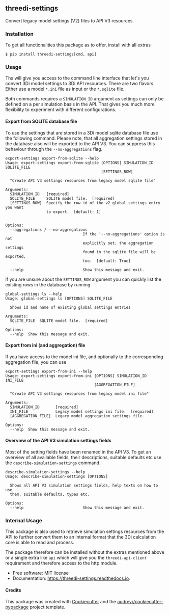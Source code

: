 ## threedi-settings


Convert legacy model settings (V2) files to API V3 resources.


### Installation

To get all functionalities this package as to offer, install with all extras

    $ pip install threedi-settings[cmd, api]

### Usage

Ths will give you access to the command line interface that let's you convert 3Di model settings to
3Di API resources. There are two flavors. Either use a model `*.ini` file as input or the `*.sqlite` file.

Both commands requires a `SIMULATION_ID` argument as settings can only be defined
on a per simulation basis in the API. That gives you much more flexibility to experiment
with different configurations.


#### Export from SQLITE database file

To use the settings that are stored in a 3Di model sqlite database file use the following command. Please note, that
all aggregation settings stored in the database also will be exported to the API V3. You can suppress this behaviour
through the `--no-aggregations` flag.


```shell script
export-settings export-from-sqlite --help
Usage: export-settings export-from-sqlite [OPTIONS] SIMULATION_ID SQLITE_FILE
                                          [SETTINGS_ROW]

  "Create API V3 settings resources from legacy model sqlite file"

Arguments:
  SIMULATION_ID   [required]
  SQLITE_FILE     SQLITE model file.  [required]
  [SETTINGS_ROW]  Specify the row id of the v2_global_settings entry you want
                  to export.  [default: 1]


Options:
  --aggregations / --no-aggregations
                                  If the '--no-aggregations' option is not
                                  explicitly set, the aggregation settings
                                  found in the sqlite file will be exported,
                                  too.  [default: True]

  --help                          Show this message and exit.
```

If you are unsure about the `SETTINGS_ROW` argument you can quickly list the existing rows in the database by running


```shell script
global-settings ls --help
Usage: global-settings ls [OPTIONS] SQLITE_FILE

  Shows id and name of existing global settings entries

Arguments:
  SQLITE_FILE  SQLITE model file.  [required]

Options:
  --help  Show this message and exit.
```

#### Export from ini (and aggregation) file

If you have access to the model ini file, and optionally to the corresponding aggregation file, you can use


```shell script
export-settings export-from-ini --help
Usage: export-settings export-from-ini [OPTIONS] SIMULATION_ID INI_FILE
                                       [AGGREGATION_FILE]

  "Create API V3 settings resources from legacy model ini file"

Arguments:
  SIMULATION_ID       [required]
  INI_FILE            Legacy model settings ini file.  [required]
  [AGGREGATION_FILE]  Legacy model aggregation settings file.

Options:
  --help  Show this message and exit.
```

#### Overview of the API V3 simulation settings fields

Most of the setting fields have been renamed in the API V3. To get an overview
of all available fields, their descriptions, suitable defaults etc use the
`describe-simulation-settings` command.

```shell script
describe-simulation-settings --help
Usage: describe-simulation-settings [OPTIONS]

  Shows all API V3 simulation settings fields, help texts on how to use
  them, suitable defaults, types etc.

Options:
  --help                          Show this message and exit.

```


### Internal Usage

This package is also used to retrieve simulation settings resources from the API to further
convert them to an internal format that the 3Di calculation core is able to read and process.

The package therefore can be installed without the extras mentioned above or a
single extra like `api` which will give you the `threedi-api-client` requirement
and therefore access to the http module.


* Free software: MIT license
* Documentation: https://threedi-settings.readthedocs.io.



#### Credits

This package was created with [Cookiecutter](https://github.com/audreyr/cookiecutter) and the [audreyr/cookiecutter-pypackage](https://github.com/audreyr/cookiecutter-pypackage) project template.

